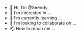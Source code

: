 - 👋 Hi, I’m @Seendy
- 👀 I’m interested in ...
- 🌱 I’m currently learning ...
- 💞️ I’m looking to collaborate on ...
- 📫 How to reach me ...

<!---
Seendy/Seendy is a ✨ special ✨ repository because its `README.md` (this file) appears on your GitHub profile.
You can click the Preview link to take a look at your changes.
--->
